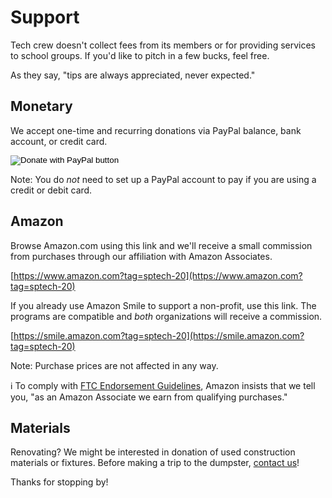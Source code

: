 <!-- title: Support -->
<!-- categories: pages -->
<!-- tags: support,donation -->
<!-- published: 2021-10-01T17:30:00-05:00 -->
<!-- updated: 2021-10-13T21:30:00-05:00 -->
<!-- summary: Never expectated but always appreciated. -->

# Support

Tech crew doesn't collect fees from its members or for providing services to school groups. If you'd like to pitch in a few bucks, feel free.

As they say, "tips are always appreciated, never expected."

## Monetary

We accept one-time and recurring donations via PayPal balance, bank account, or credit card.

<form action="https://www.paypal.com/donate" method="post" target="_top">
<input type="image" src="https://www.paypalobjects.com/en_US/i/btn/btn_donateCC_LG.gif" border="0" name="submit" title="PayPal - The safer, easier way to pay online!" alt="Donate with PayPal button" />
<inout type="hidden" name="cmd" value="_donations">
<input type="hidden" name="business" value="donate@spcrew.org">
<input type="hidden" name="item_name" value="SP Tech Crew">
<input type="hidden" name="cancel_return" value="https://spcrew.org/canceled.html">
<input type="hidden" name="return" value="https://spcrew.org/donation.html">
<input type="hidden" name="no_note" value="0">
<input type="hidden" name="currency_code" value="USD">
<input type="hidden" name="no_shipping" value="1">
<input type="hidden" name="bn" value="PP-DonationsBF:btn_donateCC_LG.gif:NonHosted)">
</form>

Note: You do *not* need to set up a PayPal account to pay if you are using a credit or debit card.

## Amazon

Browse Amazon.com using this link and we'll receive a small commission from purchases through our affiliation with Amazon Associates.

[https://www.amazon.com?tag=sptech-20](https://www.amazon.com?tag=sptech-20)
  
If you already use Amazon Smile to support a non-profit, use this link. The programs are compatible and _both_ organizations will receive a commission.

[https://smile.amazon.com?tag=sptech-20](https://smile.amazon.com?tag=sptech-20)

Note: Purchase prices are not affected in any way.

ℹ️ To comply with [FTC Endorsement Guidelines](https://www.ftc.gov/tips-advice/business-center/guidance/ftcs-endorsement-guides-what-people-are-asking#affiliateornetwork), Amazon insists that we tell you, "as an Amazon Associate we earn from qualifying purchases."
  
## Materials

Renovating? We might be interested in donation of used construction materials or fixtures. Before making a trip to the dumpster, [contact us](contact.html)!

Thanks for stopping by!

<!-- EOF -->
